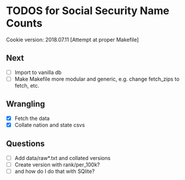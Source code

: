 TODOS for Social Security Name Counts
==============================

Cookie version: 2018.07.11 [Attempt at proper Makefile]

## Next

- [ ] Import to vanilla db
- [ ] Make Makefile more modular and generic, e.g. change fetch_zips to fetch, etc.

## Wrangling

- [x] Fetch the data
- [x] Collate nation and state csvs

## Questions

- [ ] Add data/raw*.txt and collated versions
- [ ] Create version with rank/per_100k?
- [ ] and how do I do that with SQlite?
